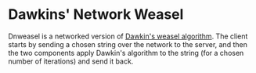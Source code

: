 # Dawkins' Network Weasel

Dnweasel is a networked version of [Dawkin's weasel algorithm](http://en.wikipedia.org/wiki/Weasel_program). The client starts by sending a chosen string over the network to the server, and then the two components apply Dawkin's algorithm to the string (for a chosen number of iterations) and send it back.